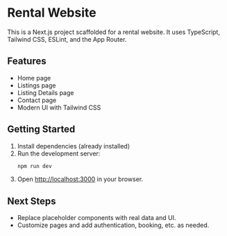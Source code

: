 
# Rental Website

This is a Next.js project scaffolded for a rental website. It uses TypeScript, Tailwind CSS, ESLint, and the App Router. 

## Features
- Home page
- Listings page
- Listing Details page
- Contact page
- Modern UI with Tailwind CSS

## Getting Started

1. Install dependencies (already installed)
2. Run the development server:
	```powershell
	npm run dev
	```
3. Open [http://localhost:3000](http://localhost:3000) in your browser.

## Next Steps
- Replace placeholder components with real data and UI.
- Customize pages and add authentication, booking, etc. as needed.
